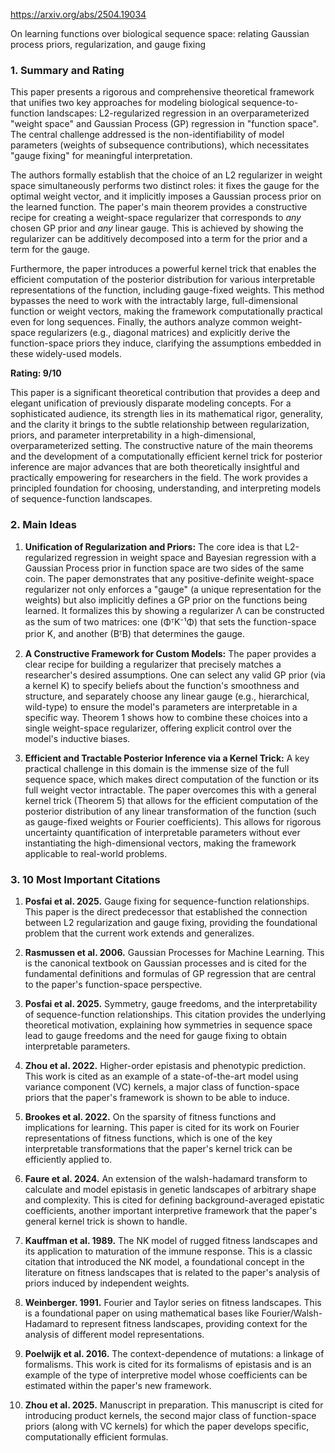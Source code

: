 https://arxiv.org/abs/2504.19034

On learning functions over biological sequence space: relating Gaussian process priors, regularization, and gauge fixing
### 1. Summary and Rating

This paper presents a rigorous and comprehensive theoretical framework that unifies two key approaches for modeling biological sequence-to-function landscapes: L2-regularized regression in an overparameterized "weight space" and Gaussian Process (GP) regression in "function space". The central challenge addressed is the non-identifiability of model parameters (weights of subsequence contributions), which necessitates "gauge fixing" for meaningful interpretation.

The authors formally establish that the choice of an L2 regularizer in weight space simultaneously performs two distinct roles: it fixes the gauge for the optimal weight vector, and it implicitly imposes a Gaussian process prior on the learned function. The paper's main theorem provides a constructive recipe for creating a weight-space regularizer that corresponds to *any* chosen GP prior and *any* linear gauge. This is achieved by showing the regularizer can be additively decomposed into a term for the prior and a term for the gauge.

Furthermore, the paper introduces a powerful kernel trick that enables the efficient computation of the posterior distribution for various interpretable representations of the function, including gauge-fixed weights. This method bypasses the need to work with the intractably large, full-dimensional function or weight vectors, making the framework computationally practical even for long sequences. Finally, the authors analyze common weight-space regularizers (e.g., diagonal matrices) and explicitly derive the function-space priors they induce, clarifying the assumptions embedded in these widely-used models.

**Rating: 9/10**

This paper is a significant theoretical contribution that provides a deep and elegant unification of previously disparate modeling concepts. For a sophisticated audience, its strength lies in its mathematical rigor, generality, and the clarity it brings to the subtle relationship between regularization, priors, and parameter interpretability in a high-dimensional, overparameterized setting. The constructive nature of the main theorems and the development of a computationally efficient kernel trick for posterior inference are major advances that are both theoretically insightful and practically empowering for researchers in the field. The work provides a principled foundation for choosing, understanding, and interpreting models of sequence-function landscapes.

### 2. Main Ideas

1.  **Unification of Regularization and Priors:** The core idea is that L2-regularized regression in weight space and Bayesian regression with a Gaussian Process prior in function space are two sides of the same coin. The paper demonstrates that any positive-definite weight-space regularizer not only enforces a "gauge" (a unique representation for the weights) but also implicitly defines a GP prior on the functions being learned. It formalizes this by showing a regularizer Λ can be constructed as the sum of two matrices: one (ΦᵀK⁻¹Φ) that sets the function-space prior K, and another (BᵀB) that determines the gauge.

2.  **A Constructive Framework for Custom Models:** The paper provides a clear recipe for building a regularizer that precisely matches a researcher's desired assumptions. One can select any valid GP prior (via a kernel K) to specify beliefs about the function's smoothness and structure, and separately choose any linear gauge (e.g., hierarchical, wild-type) to ensure the model's parameters are interpretable in a specific way. Theorem 1 shows how to combine these choices into a single weight-space regularizer, offering explicit control over the model's inductive biases.

3.  **Efficient and Tractable Posterior Inference via a Kernel Trick:** A key practical challenge in this domain is the immense size of the full sequence space, which makes direct computation of the function or its full weight vector intractable. The paper overcomes this with a general kernel trick (Theorem 5) that allows for the efficient computation of the posterior distribution of any linear transformation of the function (such as gauge-fixed weights or Fourier coefficients). This allows for rigorous uncertainty quantification of interpretable parameters without ever instantiating the high-dimensional vectors, making the framework applicable to real-world problems.

### 3. 10 Most Important Citations

1.  **Posfai et al. 2025.** Gauge fixing for sequence-function relationships. This paper is the direct predecessor that established the connection between L2 regularization and gauge fixing, providing the foundational problem that the current work extends and generalizes.

2.  **Rasmussen et al. 2006.** Gaussian Processes for Machine Learning. This is the canonical textbook on Gaussian processes and is cited for the fundamental definitions and formulas of GP regression that are central to the paper's function-space perspective.

3.  **Posfai et al. 2025.** Symmetry, gauge freedoms, and the interpretability of sequence-function relationships. This citation provides the underlying theoretical motivation, explaining how symmetries in sequence space lead to gauge freedoms and the need for gauge fixing to obtain interpretable parameters.

4.  **Zhou et al. 2022.** Higher-order epistasis and phenotypic prediction. This work is cited as an example of a state-of-the-art model using variance component (VC) kernels, a major class of function-space priors that the paper's framework is shown to be able to induce.

5.  **Brookes et al. 2022.** On the sparsity of fitness functions and implications for learning. This paper is cited for its work on Fourier representations of fitness functions, which is one of the key interpretable transformations that the paper's kernel trick can be efficiently applied to.

6.  **Faure et al. 2024.** An extension of the walsh-hadamard transform to calculate and model epistasis in genetic landscapes of arbitrary shape and complexity. This is cited for defining background-averaged epistatic coefficients, another important interpretive framework that the paper's general kernel trick is shown to handle.

7.  **Kauffman et al. 1989.** The NK model of rugged fitness landscapes and its application to maturation of the immune response. This is a classic citation that introduced the NK model, a foundational concept in the literature on fitness landscapes that is related to the paper's analysis of priors induced by independent weights.

8.  **Weinberger. 1991.** Fourier and Taylor series on fitness landscapes. This is a foundational paper on using mathematical bases like Fourier/Walsh-Hadamard to represent fitness landscapes, providing context for the analysis of different model representations.

9.  **Poelwijk et al. 2016.** The context-dependence of mutations: a linkage of formalisms. This work is cited for its formalisms of epistasis and is an example of the type of interpretive model whose coefficients can be estimated within the paper's new framework.

10. **Zhou et al. 2025.** Manuscript in preparation. This manuscript is cited for introducing product kernels, the second major class of function-space priors (along with VC kernels) for which the paper develops specific, computationally efficient formulas.
